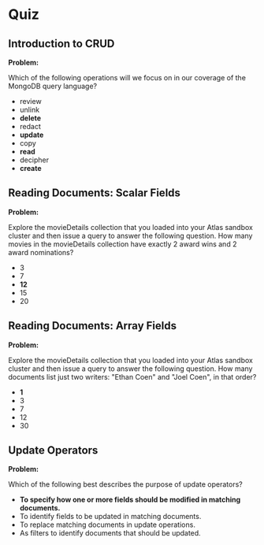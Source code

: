 # Quiz

## Introduction to CRUD

**Problem:**

Which of the following operations will we focus on in our coverage of the MongoDB query language?

- review
- unlink
- **delete**
- redact
- **update**
- copy
- **read**
- decipher
- **create**

## Reading Documents: Scalar Fields

**Problem:**

Explore the movieDetails collection that you loaded into your Atlas sandbox cluster and then issue a query to answer the following question. How many movies in the movieDetails collection have exactly 2 award wins and 2 award nominations?

- 3
- 7
- **12**
- 15
- 20

## Reading Documents: Array Fields

**Problem:**

Explore the movieDetails collection that you loaded into your Atlas sandbox cluster and then issue a query to answer the following question. How many documents list just two writers: "Ethan Coen" and "Joel Coen", in that order?
- **1**
- 3
- 7
- 12
- 30

## Update Operators

**Problem:**

Which of the following best describes the purpose of update operators?
- **To specify how one or more fields should be modified in matching documents.**
- To identify fields to be updated in matching documents.
- To replace matching documents in update operations.
- As filters to identify documents that should be updated.
